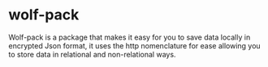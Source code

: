 # wolf-pack
Wolf-pack is a package that makes it easy for you to save data locally in encrypted Json format, it uses the http nomenclature for ease allowing you to store data in relational and non-relational ways.
